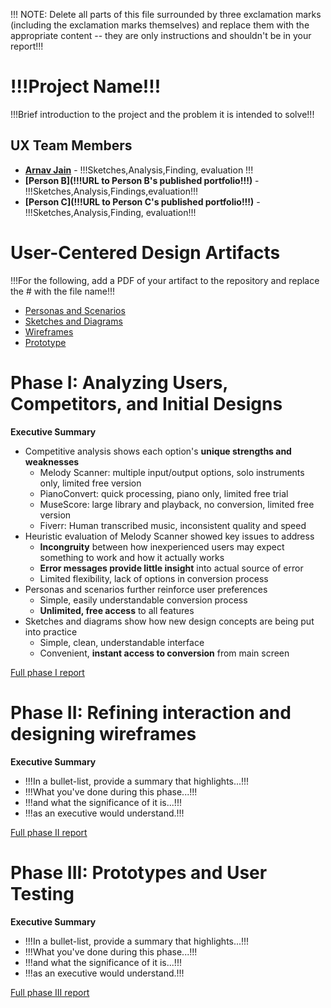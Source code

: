 !!! NOTE: Delete all parts of this file surrounded by three exclamation marks (including the exclamation marks themselves) and replace them with the appropriate content -- they are only instructions and shouldn't be in your report!!!

# !!!Project Name!!!

!!!Brief introduction to the project and the problem it is intended to solve!!!

## UX Team Members

* **[Arnav Jain](!!!https://usabilityengineering.github.io/ux-journal-D3bugo7/!!!)** - !!!Sketches,Analysis,Finding, evaluation !!!
* **[Person B](!!!URL to Person B's published portfolio!!!)** - !!!Sketches,Analysis,Findings,evaluation!!!
* **[Person C](!!!URL to Person C's published portfolio!!!)** - !!!Sketches,Analysis,Finding, evaluation!!!

# User-Centered Design Artifacts
 
!!!For the following, add a PDF of your artifact to the repository and replace the # with the file name!!!

* [Personas and Scenarios](personas/)
* [Sketches and Diagrams](sketches/)
* [Wireframes](wireframes/)
* [Prototype](#)

# Phase I: Analyzing Users, Competitors, and Initial Designs

**Executive Summary**

* Competitive analysis shows each option's **unique strengths and weaknesses**
	* Melody Scanner: multiple input/output options, solo instruments only, limited free version
	* PianoConvert: quick processing, piano only, limited free trial
	* MuseScore: large library and playback, no conversion, limited free version
	* Fiverr: Human transcribed music, inconsistent quality and speed
 * Heuristic evaluation of Melody Scanner showed key issues to address
	* **Incongruity** between how inexperienced users may expect something to work and how it actually works
	* **Error messages provide little insight** into actual source of error
	* Limited flexibility, lack of options in conversion process
 * Personas and scenarios further reinforce user preferences
	* Simple, easily understandable conversion process
	* **Unlimited, free access** to all features
 * Sketches and diagrams show how new design concepts are being put into practice
	* Simple, clean, understandable interface
	* Convenient, **instant access to conversion** from main screen

[Full phase I report](phaseI/)

# Phase II: Refining interaction and designing wireframes

**Executive Summary**

* !!!In a bullet-list, provide a summary that highlights...!!!
* !!!What you've done during this phase...!!!
* !!!and what the significance of it is...!!!
* !!!as an executive would understand.!!!

[Full phase II report](phaseII/)

# Phase III: Prototypes and User Testing

**Executive Summary**

* !!!In a bullet-list, provide a summary that highlights...!!!
* !!!What you've done during this phase...!!!
* !!!and what the significance of it is...!!!
* !!!as an executive would understand.!!!

[Full phase III report](phaseIII/)
